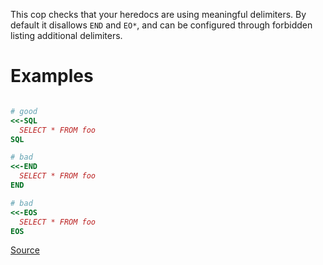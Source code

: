 
This cop checks that your heredocs are using meaningful delimiters.
By default it disallows `END` and `EO*`, and can be configured through
forbidden listing additional delimiters.

# Examples

```ruby

# good
<<-SQL
  SELECT * FROM foo
SQL

# bad
<<-END
  SELECT * FROM foo
END

# bad
<<-EOS
  SELECT * FROM foo
EOS
```

[Source](http://www.rubydoc.info/gems/rubocop/RuboCop/Cop/Naming/HeredocDelimiterNaming)